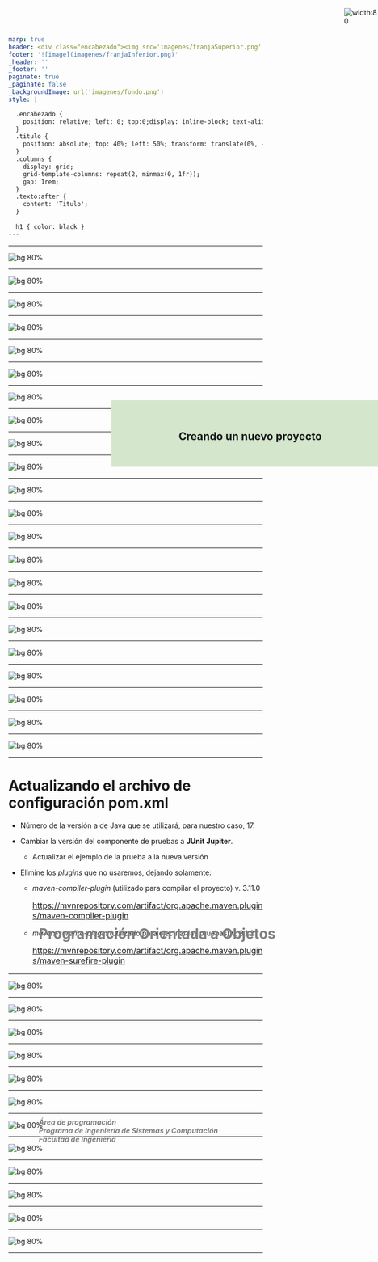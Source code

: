 ```yaml
---
marp: true
header: <div class="encabezado"><img src='imagenes/franjaSuperior.png'  /><div class="titulo"><h1 class="texto"></h1></div></div>
footer: '![image](imagenes/franjaInferior.png)' 
_header: '' 
_footer: '' 
paginate: true
_paginate: false
_backgroundImage: url('imagenes/fondo.png')
style: |

  .encabezado {
    position: relative; left: 0; top:0;display: inline-block; text-align: center;
  }
  .titulo {
    position: absolute; top: 40%; left: 50%; transform: translate(0%, -50%); color: gray;
  }
  .columns {
    display: grid;
    grid-template-columns: repeat(2, minmax(0, 1fr));
    gap: 1rem;
  }
  .texto:after {
    content: 'Titulo';
  }
  
  h1 { color: black }
---
```



<div style="position: absolute; left: 30%; top:45%; width: 70%; text-align: left"><h1 style="color: gray">Programación Orientada a Objetos</h1></div>
<div style="position: absolute; left: 30%; top:55%; width: 70%; text-align: left"><h5 style="color: gray">Área de programación<br />
Programa de Ingeniería de Sistemas y Computación<br />
Facultad de Ingeniería
</h5></div>

<div style="position: absolute; left: 45%; top:20%; background-color: rgb(212, 231, 205); width: 550px; display:table-cell; text-align: center; padding: 30px 0;">
<b>
<h2>Creando un nuevo proyecto</h2>
</b>
</div>


<div style="position: absolute; left: 93%; top:10px; ">

![width:80](imagenes/licencia.png)
</div>

---

<!--  -->
<style scoped>
.texto:after {
    content: 'Ingrese a Visual Studio Code';
  }
</style>

![bg 80%](capturas/01.png)

---

<!--  -->
<style scoped>
.texto:after {
    content: 'Clic "Create Java Project" en la opción  "EXPLORER" (primer icono de la izquierda)';
  }
</style>

![bg 80%](capturas/02.png)

---

<!--  -->
<style scoped>
.texto:after {
    content: 'Seleccione "Maven create from archetype"';
  }
</style>

![bg 80%](capturas/04.png)



---

<!--  -->
<style scoped>
.texto:after {
    content: 'Seleccione "maven-archetype-quickstart"';
  }
</style>

![bg 80%](capturas/06.png)

---

<!--  -->
<style scoped>
.texto:after {
    content: 'Seleccione la Versión más actual, en este caso 1.4';
  }
</style>

![bg 80%](capturas/08.png)

---

<!--  -->
<style scoped>
.texto:after {
    content: 'Escriba el "group id" para el caso co.edu.uniquindio.poo';
  }
</style>

![bg 80%](capturas/09.png)

---

<!--  -->
<style scoped>
.texto:after {
    content: 'Escriba el nombre del proyecto, por ejemplo "nombreproyecto"';
  }
</style>

![bg 80%](capturas/10.png)


---

<!--  -->
<style scoped>
.texto:after {
    content: 'Cree una carpeta de trabajo, por ejemplo "Proyecto"';
  }
</style>

![bg 80%](capturas/11.png)


---

<!--  -->
<style scoped>
.texto:after {
    content: 'Seleccione la carpeta de trabajo para el caso "Proyecto"';
  }
</style>

![bg 80%](capturas/12.png)


---

<!--  -->
<style scoped>
.texto:after {
    content: 'Espere mientras se creen el proyecto';
  }
</style>

![bg 80%](capturas/13.png)


---

<!--  -->
<style scoped>
.texto:after {
    content: 'Espere mientras se descargan ciertos elementos necesarios';
  }
</style>

![bg 80%](capturas/14.png)


---

<!--  -->
<style scoped>
.texto:after {
    content: 'Ingrese la versión del proyecto, por ejemplo 1.0 (parte inferior en la TERMINAL)';
  }
</style>

![bg 80%](capturas/15.png)


---

<!--  -->
<style scoped>
.texto:after {
    content: 'Acepte la creación del paquete "co.edu.uniquindio.poo" (parte inferior)';
  }
</style>

![bg 80%](capturas/16.png)


---

<!--  -->
<style scoped>
.texto:after {
    content: 'Espere mientras se terminan de crear y configurar el proyecto';
  }
</style>

![bg 80%](capturas/17.png)


---

<!--  -->
<style scoped>
.texto:after {
    content: 'Clic "Open Folder" en la opción  "EXPLORER" y seleccione la carpeta del proyecto';
  }
</style>

![bg 80%](capturas/18.png)


---

<!--  -->
<style scoped>
.texto:after {
    content: 'Observe al lado izquierdo (nombre del proyecto, carpeta src y un archivo pom.xml)';
  }
</style>

![bg 80%](capturas/19.png)


---

<!--  -->
<style scoped>
.texto:after {
    content: 'Dentro de la carpeta src está un ejemplo "App.java" y "AppTest.java"';
  }
</style>

![bg 80%](capturas/20.png)


---

<!--  -->
<style scoped>
.texto:after {
    content: '"App.java" es un ejemplo que imprime en pantalla "Hello World!"';
  }
</style>

![bg 80%](capturas/21.png)


---

<!--  -->
<style scoped>
.texto:after {
    content: 'Si lo desea lo puede ejecutar el ejemplo con el icono en forma triángulo parte superior derecha';
  }
</style>

![bg 80%](capturas/22.png)


---

<!--  -->
<style scoped>
.texto:after {
    content: '"AppTest.java" es un ejemplo de una prueba';
  }
</style>

![bg 80%](capturas/23.png)


---

<!--  -->
<style scoped>
.texto:after {
    content: 'Puede ejecutar la prueba usando el icono en forma de botella de laboratorio (a la izquierda y en el medio) y en el triángulo de la prueba';
  }
</style>

![bg 80%](capturas/24.png)


---

<!--  -->
<style scoped>
.texto:after {
    content: 'Observe el archivo de configuración del proyecto Maven (pom.xml)';
  }
</style>

![bg 80%](capturas/25.png)


---
<style scoped>
.texto:after {
    content: '';
  }
  section{
    font-size:20pt
  }
</style>


# Actualizando el archivo de configuración **pom.xml**


- Número de la versión a de Java que se utilizará, para nuestro caso, 17.

- Cambiar la versión del componente de pruebas a **JUnit Jupiter**.

  - Actualizar el ejemplo de la prueba a la nueva versión

- Elimine los *plugins* que no usaremos, dejando solamente:
  - *maven-compiler-plugin* (utilizado para compilar el proyecto) v. 3.11.0
    <div style="font-size:12pt">

    https://mvnrepository.com/artifact/org.apache.maven.plugins/maven-compiler-plugin
    </div>

  - *maven-surefire-plugin* (utilizado para ejecutar las pruebas) v. 3.1.2
    <div style="font-size:12pt">

    https://mvnrepository.com/artifact/org.apache.maven.plugins/maven-surefire-plugin
    </div>

---

<!--  -->
<style scoped>
.texto:after {
    content: 'Actualice el número de la versión de Java a utilizar, para nosotros será 17';
  }
</style>

![bg 80%](capturas/26.png)


---

<!--  -->
<style scoped>
.texto:after {
    content: 'Busque en Internet "junit-jupiter maven"';
  }
</style>

![bg 80%](capturas/29.png)


---

<!--  -->
<style scoped>
.texto:after {
    content: 'Clic en la última versión, para el caso 5.10.0';
  }
</style>

![bg 80%](capturas/30.png)


---

<!--  -->
<style scoped>
.texto:after {
    content: 'Seleccione y copie las líneas para la configuración Maven ';
  }
</style>

![bg 80%](capturas/32.png)


---

<!--  -->
<style scoped>
.texto:after {
    content: 'Elimine del archivo pom.xml la dependencia junit 4.11';
  }
</style>

![bg 80%](capturas/33.png)


---

<!--  -->
<style scoped>
.texto:after {
    content: 'Pegue en el mismo lugar del archivo pom.xml las líneas que copió de Internet junit-jupiter';
  }
</style>

![bg 80%](capturas/34.png)


---

<!--  -->
<style scoped>
.texto:after {
    content: 'Seleccione "Always" para sincronizar los cambios en el proyecto';
  }
</style>

![bg 80%](capturas/35.png)

---

<!--  -->
<style scoped>
.texto:after {
    content: 'Deje los plugins que utilizaremos y actualice la versión según la imágen';
  }
</style>

![bg 80%](capturas/41.png)

---

<!--  -->
<style scoped>
.texto:after {
    content: 'Ajuste el archivo de la prueba para nueva versión';
  }
</style>

![bg 80%](capturas/36.png)


---

<!--  -->
<style scoped>
.texto:after {
    content: 'Ejecute nuevamente la prueba';
  }
</style>

![bg 80%](capturas/38.png)


---


<!--  -->
<style scoped>
.texto:after {
    content: 'Modifique la prueba con este ejemplo';
  }
</style>

![bg 80%](capturas/39.png)


---

<!--  -->
<style scoped>
.texto:after {
    content: 'Finalmente haga que la prueba falle usando un valor diferente para la variable obtenido';
  }
</style>

![bg 80%](capturas/40.png)

---

<!-- 
_header: ''
_footer: '' 
_paginate: false
_backgroundImage: url('imagenes/gracias.png')
-->
